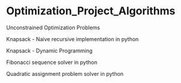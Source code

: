 # Optimization_Project_Algorithms


Unconstrained Optimization Problems

Knapsack - Naive recursive implementation in python

Knapsack - Dynamic Programming

Fibonacci sequence solver in python

Quadratic assignment problem solver in python
